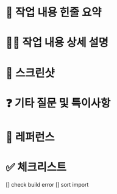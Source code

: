 # 📣 작업 내용 힌줄 요약

<!-- 작업한 내용에 대한 간략한 내용을 적어주세요 -->

# ✍🏼 작업 내용 상세 설명

<!-- 작업한 내용에 대한 자세한 설명을 적어주세요 -->

# 🌆 스크린샷

<!-- 작업한 내용에 대한 스크린샷이 있다면 추가해주세요 -->

# ❓ 기타 질문 및 특이사항

<!-- 개발 중 질문이 있다면 남겨주세요 -->

# 🔗 레퍼런스

<!-- 참고할 수 있는 링크가 있다면 공유해주세요 -->

# ✅ 체크리스트

<!-- 아래 사항들이 전부 체크되어야만 review 및 merge 됩니다 -->

[] check build error
[] sort import
